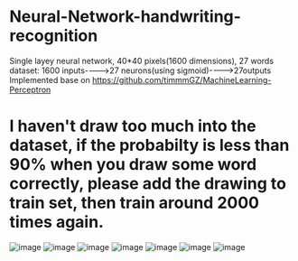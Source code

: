 # Neural-Network-handwriting-recognition
Single layey neural network, 40*40 pixels(1600 dimensions), 27 words dataset:
1600 inputs---->27 neurons(using sigmoid)---->27outputs  
Implemented base on https://github.com/timmmGZ/MachineLearning-Perceptron  
# I haven't draw too much into the dataset, if the probabilty is less than 90% when you draw some word correctly, please add the drawing to train set, then train around 2000 times again.  

![image](https://github.com/timmmGZ/Neural-Network-handwriting-recognition/blob/master/examplePictures/%E9%9B%B6.JPG)
![image](https://github.com/timmmGZ/Neural-Network-handwriting-recognition/blob/master/examplePictures/moon.JPG)
![image](https://github.com/timmmGZ/Neural-Network-handwriting-recognition/blob/master/examplePictures/male.JPG)
![image](https://github.com/timmmGZ/Neural-Network-handwriting-recognition/blob/master/examplePictures/female.JPG)
![image](https://github.com/timmmGZ/Neural-Network-handwriting-recognition/blob/master/examplePictures/car.JPG)
![image](https://github.com/timmmGZ/Neural-Network-handwriting-recognition/blob/master/examplePictures/apple.JPG)
![image](https://github.com/timmmGZ/Neural-Network-handwriting-recognition/blob/master/examplePictures/3.JPG)

